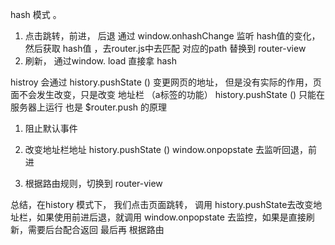 hash 模式 。
1. 点击跳转，前进， 后退
   通过 window.onhashChange 监听 hash值的变化，然后获取 hash值 ，去router.js中去匹配 对应的path 替换到 router-view
2. 刷新， 通过window. load 直接拿 hash

histroy
会通过  history.pushState () 变更网页的地址， 但是没有实际的作用，页面不会发生改变，只是改变 地址栏  （a标签的功能）
history.pushState () 只能在服务器上运行
也是 $router.push 的原理
1.  阻止默认事件
2. 改变地址栏地址
	history.pushState () 
	window.onpopstate 去监听回退，前进	
	
3. 根据路由规则，切换到 router-view
	
	
	
总结，在history 模式下， 我们点击页面跳转， 调用 history.pushState去改变地址栏，如果使用前进后退，就调用 window.onpopstate 去监控，如果是直接刷新，需要后台配合返回
最后再 根据路由

	
	


 

